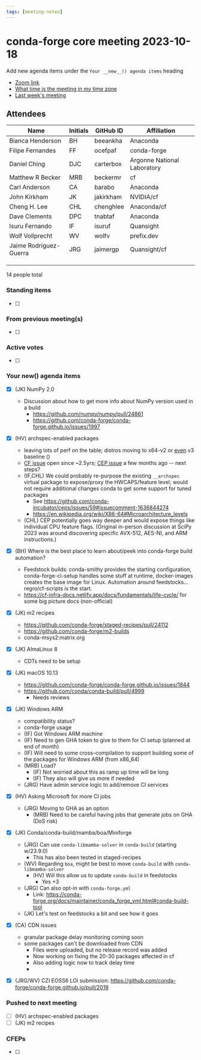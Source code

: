 ```yaml
---
tags: [meeting-notes]
---
```

# conda-forge core meeting 2023-10-18

Add new agenda items under the `Your __new__() agenda items` heading

- [Zoom link](https://zoom.us/j/9138593505?pwd=SWh3dE1IK05LV01Qa0FJZ1ZpMzJLZz09)
- [What time is the meeting in my time zone](https://dateful.com/convert/utc?t=5pm)
- [Last week's meeting](https://hackmd.io/#REPLACE_ME#)

## Attendees

| Name                    | Initials | GitHub ID        | Affiliation                 |
| ----------------------- | -------- | ---------------  | --------------------------- |
| Bianca Henderson        | BH       | beeankha         | Anaconda                    |
| Filipe Fernandes        | FF       | ocefpaf          | conda-forge                 |
| Daniel Ching            | DJC      | carterbox        | Argonne National Laboratory |
| Matthew R Becker        | MRB      | beckermr         | cf                          |
| Carl Anderson           | CA       | barabo           | Anaconda                    |
| John Kirkham            | JK       | jakirkham        | NVIDIA/cf                   |
| Cheng H. Lee            | CHL      | chenghlee        | Anaconda/cf                 |
| Dave Clements           | DPC      | tnabtaf          | Anaconda                    |
| Isuru Fernando          | IF       | isuruf           | Quansight                   |
| Wolf Vollprecht         | WV       | wolfv            | prefix.dev                  |
| Jaime Rodríguez-Guerra  | JRG      | jaimergp         | Quansight/cf              |
|                         |          |                  |                             |
|                         |          |                  |                             |
|                         |          |                  |                             |

14 people total

### Standing items

- [ ]

### From previous meeting(s)

- [ ]

### Active votes

- [ ]

### Your __new__() agenda items

- [X] (JK) NumPy 2.0
    - Discussion about how to get more info about NumPy version used in a build
        - https://github.com/numpy/numpy/pull/24861
        - https://github.com/conda-forge/conda-forge.github.io/issues/1997
- [X] (HV) archspec-enabled packages
  - leaving lots of perf on the table; distros moving to x64-v2 or [even](https://www.phoronix.com/news/CentOS-ISA-Experiment-Perform) v3 baseline ()
  - [CF issue](https://github.com/conda-forge/conda-forge.github.io/issues/1261) open since ~2.5yrs; [CEP issue](https://github.com/conda-incubator/ceps/issues/59) a few months ago -- next steps?
  - (IF,CHL) We could probably re-purpose the existing `__archspec` virtual package to expose/proxy the HWCAPS/feature level; would not require additional changes conda to get some support for tuned packages
    - See https://github.com/conda-incubator/ceps/issues/59#issuecomment-1636844274
    - https://en.wikipedia.org/wiki/X86-64#Microarchitecture_levels
  - (CHL) CEP potentially goes way deeper and would expose things like individual CPU feature flags. (Original in-person discussion at SciPy 2023 was around discovering specific AVX-512, AES-NI, and ARM instructions.)
- [X] (BH) Where is the best place to learn about/peek into conda-forge build automation?
  - Feedstock builds: conda-smithy provides the starting configuration, conda-forge-ci-setup handles some stuff at runtime, docker-images creates the base image for Linux. Automation around feedstocks... regro/cf-scripts is the start.
  - https://cf-infra-docs.netlify.app/docs/fundamentals/life-cycle/ for some big picture docs (non-official)
- [X] (JK) m2 recipes
    - https://github.com/conda-forge/staged-recipes/pull/24112
    - https://github.com/conda-forge/m2-builds
    - conda-msys2:matrix.org
- [x] (JK) AlmaLinux 8
    - CDTs need to be setup
- [x] (JK) macOS 10.13
    - https://github.com/conda-forge/conda-forge.github.io/issues/1844
    - https://github.com/conda/conda-build/pull/4999
        - Needs reviews
- [x] (JK) Windows ARM
    - compatibility status?
    - conda-forge usage
    - (IF) Got Windows ARM machine 
    - (IF) Need to gen GHA token to give to them for CI setup (planned at end of month)
    - (IF) Will need to some cross-compilation to support building some of the packages for Windows ARM (from x86_64)
    - (MRB) Load?
        - (IF) Not worried about this as ramp up time will be long
        - (IF) They also will give us more if needed
    - (JRG) Have admin service logic to add/remove CI services
- [X] (HV) Asking Microsoft for more CI jobs
    - (JRG) Moving to GHA as an option
        - (MRB) Need to be careful having jobs that generate jobs on GHA (DoS risk)
- [X] (JK) Conda/conda-build/mamba/boa/Miniforge
    - (JRG) Can use `conda-libmamba-solver` in `conda-build` (starting w/23.9.0)
        - This has also been tested in staged-recipes
    - (WV) Regarding `boa`, might be best to move `conda-build` with `conda-libmamba-solver`
        - (HV) Will this allow us to update `conda-build` in feedstocks
            - Yes +3
    - (JRG) Can also opt-in with `conda-forge.yml`
        - Link: https://conda-forge.org/docs/maintainer/conda_forge_yml.html#conda-build-tool
    - (JK) Let's test on feedstocks a bit and see how it goes

- [X] (CA) CDN issues
    - granular package delay monitoring coming soon
    - some packages can't be downloaded from CDN
        - Files were uploaded, but no release record was added
        - Now working on fixing the 20-30 packages affected in cf
        - Also adding logic now to track delay time
        - 
- [X] (JRG/WV) CZI EOSS6 LOI submission: https://github.com/conda-forge/conda-forge.github.io/pull/2019
  
### Pushed to next meeting

- [ ] (HV) archspec-enabled packages
- [ ] (JK) m2 recipes

### CFEPs

- [ ]
